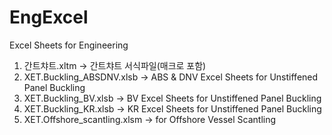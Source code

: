 # EngExcel
Excel Sheets for Engineering  
1. 간트챠트.xltm -> 간트챠트 서식파일(매크로 포함)  
2. XET.Buckling_ABSDNV.xlsb -> ABS & DNV Excel Sheets for Unstiffened Panel Buckling  
3. XET.Buckling_BV.xlsb -> BV Excel Sheets for Unstiffened Panel Buckling  
4. XET.Buckling_KR.xlsb -> KR Excel Sheets for Unstiffened Panel Buckling
5. XET.Offshore_scantling.xlsm -> for Offshore Vessel Scantling
 